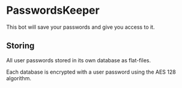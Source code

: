 # PasswordsKeeper

This bot will save your passwords and give you access to it.


## Storing

All user passwords stored in its own database as flat-files. 

Each database is encrypted with a user password using the AES 128 algorithm.